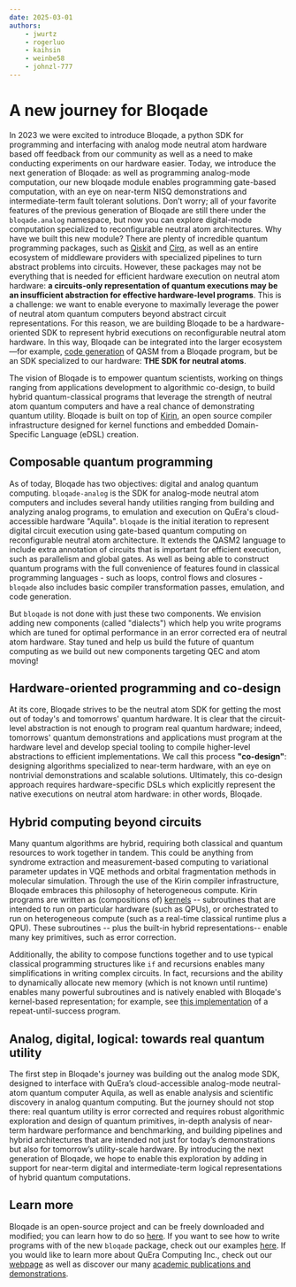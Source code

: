 ```yaml
---
date: 2025-03-01
authors:
    - jwurtz
    - rogerluo
    - kaihsin
    - weinbe58
    - johnzl-777
---
```

# A new journey for Bloqade

In 2023 we were excited to introduce Bloqade, a python SDK for programming and interfacing with analog mode neutral atom hardware based off feedback from our community as well as a need to make conducting experiments on our hardware easier. Today, we introduce the next generation of Bloqade: as well as programming analog-mode computation, our new bloqade module enables programming gate-based computation, with an eye on near-term NISQ demonstrations and intermediate-term fault tolerant solutions. Don’t worry; all of your favorite features of the previous generation of Bloqade are still there under the `bloqade.analog` namespace, but now you can explore digital-mode computation specialized to reconfigurable neutral atom architectures.
Why have we built this new module? There are plenty of incredible quantum programming packages, such as [Qiskit]( https://www.ibm.com/quantum/qiskit) and [Cirq]( https://quantumai.google/cirq), as well as an entire ecosystem of middleware providers with specialized pipelines to turn abstract problems into circuits. However, these packages may not be everything that is needed for efficient hardware execution on neutral atom hardware: **a circuits-only representation of quantum executions may be an insufficient abstraction for effective hardware-level programs**. This is a challenge: we want to enable everyone to maximally leverage the power of neutral atom quantum computers beyond abstract circuit representations. For this reason, we are building Bloqade to be a hardware-oriented SDK to represent hybrid executions on reconfigurable neutral atom hardware. In this way, Bloqade can be integrated into the larger ecosystem—for example, [code generation](https://en.wikipedia.org/wiki/Code_generation_(compiler)) of QASM from a Bloqade program, but be an SDK specialized to our hardware: **THE SDK for neutral atoms**.

The vision of Bloqade is to empower quantum scientists, working on things ranging from applications development to algorithmic co-design, to build hybrid quantum-classical programs that leverage the strength of neutral atom quantum computers and have a real chance of demonstrating quantum utility. Bloqade is built on top of [Kirin](https://github.com/QuEraComputing/kirin), an open source compiler infrastructure designed for kernel functions and embedded Domain-Specific Language (eDSL) creation.

## Composable quantum programming

As of today, Bloqade has two objectives: digital and analog quantum computing. `bloqade-analog` is the SDK for analog-mode neutral atom computers and includes several handy utilities ranging from building and analyzing analog programs, to emulation and execution on QuEra's cloud-accessible hardware "Aquila". `bloqade` is the initial iteration to represent digital circuit execution using gate-based quantum computing on reconfigurable neutral atom architecture. It extends the QASM2 language to include extra annotation of circuits that is important for efficient execution, such as parallelism and global gates. As well as being able to construct quantum programs with the full convenience of features found in classical programming languages - such as loops, control flows and closures - `bloqade` also includes basic compiler transformation passes, emulation, and code generation.

But `bloqade` is not done with just these two components. We envision adding new components (called "dialects") which help you write programs which are tuned for optimal performance in an error corrected era of neutral atom hardware. Stay tuned and help us build the future of quantum computing as we build out new components targeting QEC and atom moving!


## Hardware-oriented programming and co-design

At its core, Bloqade strives to be the neutral atom SDK for getting the most out of today's and tomorrows' quantum hardware. It is clear that the circuit-level abstraction is not enough to program real quantum hardware; indeed, tomorrows' quantum demonstrations and applications must program at the hardware level and develop special tooling to compile higher-level abstractions to efficient implementations. We call this process **"co-design"**: designing algorithms specialized to near-term hardware, with an eye on nontrivial demonstrations and scalable solutions. Ultimately, this co-design approach requires hardware-specific DSLs which explicitly represent the native executions on neutral atom hardware: in other words, Bloqade.


## Hybrid computing beyond circuits

Many quantum algorithms are hybrid, requiring both classical and quantum resources to work together in tandem. This could be anything from syndrome extraction and measurement-based computing to variational parameter updates in VQE methods and orbital fragmentation methods in molecular simulation. Through the use of the Kirin compiler infrastructure, Bloqade embraces this philosophy of heterogeneous compute. Kirin programs are written as (compositions of) [kernels](https://en.wikipedia.org/wiki/Compute_kernel) -- subroutines that are intended to run on particular hardware (such as QPUs), or orchestrated to run on heterogeneous compute (such as a real-time classical runtime plus a QPU). These subroutines -- plus the built-in hybrid representations-- enable many key primitives, such as error correction.

Additionally, the ability to compose functions together and to use typical classical programming structures like `if` and recursions enables many simplifications in writing complex circuits. In fact, recursions and the ability to dynamically allocate new memory (which is not known until runtime) enables many powerful subroutines and is natively enabled with Bloqade's kernel-based representation; for example, see [this implementation](digital/examples/repeat_until_success.py) of a repeat-until-success program.

## Analog, digital, logical: towards real quantum utility

The first step in Bloqade's journey was building out the analog mode SDK, designed to interface with QuEra’s cloud-accessible analog-mode neutral-atom quantum computer Aquila, as well as enable analysis and scientific discovery in analog quantum computing. But the journey should not stop there: real quantum utility is error corrected and requires robust algorithmic exploration and design of quantum primitives, in-depth analysis of near-term hardware performance and benchmarking, and building pipelines and hybrid architectures that are intended not just for today’s demonstrations but also for tomorrow’s utility-scale hardware. By introducing the next generation of Bloqade, we hope to enable this exploration by adding in support for near-term digital and intermediate-term logical representations of hybrid quantum computations.

## Learn more

Bloqade is an open-source project and can be freely downloaded and modified; you can learn how to do so [here](install.md). If you want to see how to write programs with of the new `bloqade` package, check out our examples [here](digital/index.md). If you would like to learn more about QuEra Computing Inc., check out our [webpage](quera.com) as well as discover our many [academic publications and demonstrations](https://www.quera.com/news#publications).
